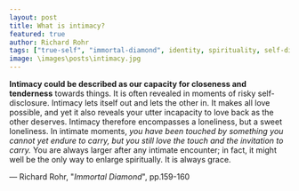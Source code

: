 ```yaml
---
layout: post
title: What is intimacy?
featured: true
author: Richard Rohr
tags: ["true-self", "immortal-diamond", identity, spirituality, self-disclosure, intimacy, loneliness, love]
image: \images\posts\intimacy.jpg
---
```


**Intimacy could be described as our capacity for closeness and tenderness** towards things. It is often revealed in moments of risky self-disclosure. Intimacy lets itself out and lets the other in. It makes all love possible, and yet it also reveals your utter incapacity to love back as the other deserves. Intimacy therefore encompasses a loneliness, but a sweet loneliness. In intimate moments, _you have been touched by something you cannot yet endure to carry, but you still love the touch and the invitation to carry._ You are always larger after any intimate encounter; in fact, it might well be the only way to enlarge spiritually. It is always grace.

― Richard Rohr, "_Immortal Diamond_", pp.159-160